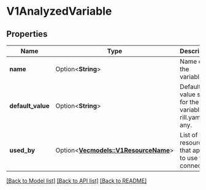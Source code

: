 # V1AnalyzedVariable

## Properties

Name | Type | Description | Notes
------------ | ------------- | ------------- | -------------
**name** | Option<**String**> | Name of the variable. | [optional]
**default_value** | Option<**String**> | Default value set for the variable in rill.yaml, if any. | [optional]
**used_by** | Option<[**Vec<models::V1ResourceName>**](v1ResourceName.md)> | List of resources that appear to use the connector. | [optional]

[[Back to Model list]](../README.md#documentation-for-models) [[Back to API list]](../README.md#documentation-for-api-endpoints) [[Back to README]](../README.md)


